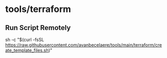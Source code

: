# tools/terraform

## Run Script Remotely

sh -c "$(curl -fsSL https://raw.githubusercontent.com/avanbecelaere/tools/main/terraform/create_template_files.sh)"